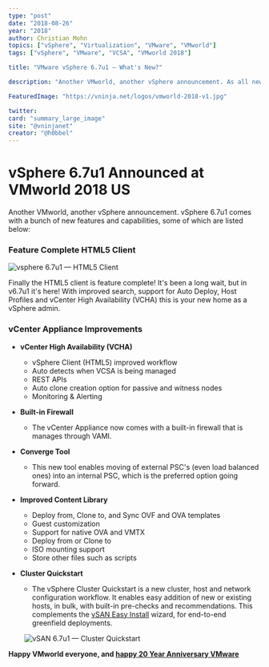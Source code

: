 ```yaml
---
type: "post"
date: "2018-08-26"
year: "2018"
author: Christian Mohn
topics: ["vSphere", "Virtualization", "VMware", "VMworld"]
tags: ["vSphere", "VMware", "VCSA", "VMworld 2018"]

title: "VMware vSphere 6.7u1 — What's New?"

description: "Another VMworld, another vSphere announcement. As all new releases, vSphere 6.7u1 comes with a bunch of new features and capabilities — **yay, finally feature complete HTML5 client!**"

FeaturedImage: "https://vninja.net/logos/vmworld-2018-v1.jpg"

twitter:
card: "summary_large_image"
site: "@vninjanet"
creator: "@h0bbel"
---
```



# vSphere 6.7u1 Announced at VMworld 2018 US

Another VMworld, another vSphere announcement. vSphere 6.7u1 comes with a bunch of new features and capabilities, some of which are listed below:

### Feature Complete HTML5 Client

![vsphere 6.7u1 — HTML5 Client](/img/vsphere67u1/vsphere67u1-html5.png)

Finally the HTML5 client is feature complete! It's been a long wait, but in v6.7u1 it's here! With improved search, support for Auto Deploy, Host Profiles and vCenter High Availability (VCHA) this is your new home as a vSphere admin.

### vCenter Appliance Improvements

* **vCenter High Availability (VCHA)**
    * vSphere Client (HTML5) improved workflow
    * Auto detects when VCSA is being managed
    * REST APIs
    * Auto clone creation option for passive and witness nodes
    * Monitoring & Alerting
* **Built-in Firewall**
    * The vCenter Appliance now comes with a built-in firewall that is manages through VAMI.
* **Converge Tool**
    * This new tool enables moving of external PSC's (even load balanced ones) into an internal PSC, which is the preferred option going forward.
* **Improved Content Library**
    * Deploy from, Clone to, and Sync OVF and OVA templates
    * Guest customization
    * Support for native OVA and VMTX
    * Deploy from or Clone to
    * ISO mounting support
    * Store other files such as scripts
* **Cluster Quickstart**
    * The vSphere Cluster Quickstart is a new cluster, host and network configuration workflow. It enables easy addition of new or existing hosts, in bulk, with built-in pre-checks and recommendations. This complements the [vSAN Easy Install](https://storagehub.vmware.com/t/vmware-vsan/easy-install/) wizard, for end-to-end greenfield deployments.

    &nbsp;
    ![vSAN 6.7u1 — Cluster Quickstart](/img/vsan67u1/vsan67u1-quickstart.png)

 **Happy VMworld everyone, and [happy 20 Year Anniversary VMware](https://www.vmware.com/timeline.html)**